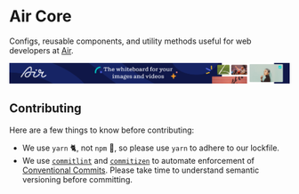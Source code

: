 # Air Core

Configs, reusable components, and utility methods useful for web developers at [Air](https://air.inc).

<a href="https://air.inc" target="_blank" rel="noopener noreferrer"><img src="./banner.png" alt="" /></a>

## Contributing

Here are a few things to know before contributing:

- We use `yarn` 🐈, not `npm` 🚫, so please use `yarn` to adhere to our lockfile.
- We use [`commitlint`](https://commitlint.js.org/#/) and [`commitizen`](http://commitizen.github.io/cz-cli/) to automate enforcement of [Conventional Commits](https://www.conventionalcommits.org/). Please take time to understand semantic versioning before committing.
